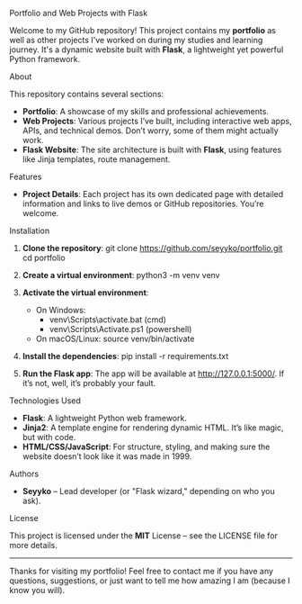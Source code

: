 Portfolio and Web Projects with Flask

Welcome to my GitHub repository! This project contains my **portfolio** as well as other projects I've worked on during my studies and learning journey. It's a dynamic website built with **Flask**, a lightweight yet powerful Python framework.

About

This repository contains several sections:

- **Portfolio**: A showcase of my skills and professional achievements.
- **Web Projects**: Various projects I’ve built, including interactive web apps, APIs, and technical demos. Don’t worry, some of them might actually work.
- **Flask Website**: The site architecture is built with **Flask**, using features like Jinja templates, route management.

Features

- **Project Details**: Each project has its own dedicated page with detailed information and links to live demos or GitHub repositories. You’re welcome.

Installation

1. **Clone the repository**:
   git clone https://github.com/seyyko/portfolio.git
   cd portfolio

2. **Create a virtual environment**:
   python3 -m venv venv

3. **Activate the virtual environment**:
   - On Windows:
     - venv\Scripts\activate.bat (cmd)
     - venv\Scripts\Activate.ps1 (powershell)
   - On macOS/Linux:
     source venv/bin/activate

4. **Install the dependencies**:
   pip install -r requirements.txt

5. **Run the Flask app**:
   The app will be available at http://127.0.0.1:5000/. If it’s not, well, it’s probably your fault.

Technologies Used

- **Flask**: A lightweight Python web framework.
- **Jinja2**: A template engine for rendering dynamic HTML. It’s like magic, but with code.
- **HTML/CSS/JavaScript**: For structure, styling, and making sure the website doesn’t look like it was made in 1999.

Authors

- **Seyyko** – Lead developer (or "Flask wizard," depending on who you ask).

License

This project is licensed under the **MIT** License – see the LICENSE file for more details.

---

Thanks for visiting my portfolio! Feel free to contact me if you have any questions, suggestions, or just want to tell me how amazing I am (because I know you will).
